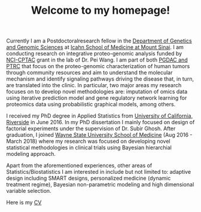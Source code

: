﻿---
permalink: /
title: "Welcome to my homepage!"
excerpt: "About me"
author_profile: true
redirect_from: 
  - /about/
  - /about.html
---

Currently I am a Postdoctoralresearch fellow in the [Department of Genetics and Genomic Sciences](https://icahn.mssm.edu/research/genomics) at [Icahn School of Medicine at Mount Sinai](https://icahn.mssm.edu/). I am conducting research on integrative proteo-genomic analysis funded by [NCI-CPTAC](https://proteomics.cancer.gov/programs/cptac) grant in the lab of Dr. Pei Wang. I am part of both [PGDAC and PTRC](https://proteomics.cancer.gov/programs/cptac/consortium/cptac-teams) that focus on the proteo-genomic characterization of human tumors through community resources and aim to understand the molecular mechanism and identify signaling pathways driving the disease that, in turn, are translated into the clinic. In particular, two major areas my research focuses on to develop novel methodologies are: imputation of omics data using iterative prediction model and gene regulatory network learning for proteomics data using probabilistic graphical models, among others.


I received my PhD degree in Applied Statistics from [University of California, Riverside](https://statistics.ucr.edu/) in June 2016. In my PhD dissertation I mainly focused on design of factorial experiments under the supervision of Dr. Subir Ghosh. After graduation, I joined [Wayne State University School of Medicine](https://www.med.wayne.edu/) (Aug 2016 - March 2018) where my research was focused on developing novel statistical methodologies in clinical trials using Bayesian hierarchial modeling approach. 


Apart from the aforementioned experiences, other areas of Statistics/Biostatistics I am interested in include but not limited to: adaptive design including SMART designs, personalized medicine (dynamic treatment regime), Bayesian non-parametric modeling and high dimensional variable selection.


Here is my [CV](http://shrabanti87.github.io/files/Shrabanti_CV.pdf)

